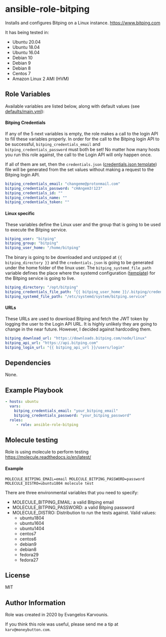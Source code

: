 ansible-role-bitping
=========

Installs and configures Bitping on a Linux instance. https://www.bitping.com

It has being tested in:
- Ubuntu 20.04
- Ubuntu 18.04
- Ubuntu 16.04
- Debian 10
- Debian 9
- Debian 8
- Centos 7
- Amazon Linux 2 AMI (HVM)

Role Variables
--------------

Available variables are listed below, along with default values (see [defaults/main.yml](defaults/main.yml)):

#### Bitping Credentials

If any of the 5 next variables is empty, the role makes a call to the login API to fill these variables properly.
In order for the call to the Bitping login API to be successful, `bitping_credentials_email` and `bitping_credentials_password` must both be set!
No matter how many hosts you run this role against, the call to the Login API will only happen once.

If all of them are set, then the `credentials.json` ([credentials.json template](templates/credentials.json.j2)) file will be generated from the set values without making a request to the Bitping login API.

```yaml
bitping_credentials_email: "changeme@protonmail.com"
bitping_credentials_password: "cHAngem3!123"
bitping_credentials_id: ""
bitping_credentials_name: ""
bitping_credentials_token: ""
```

#### Linux specific

These variables define the Linux user and the group that is going to be used to execute the Bitping service.

```yaml
bitping_user: "bitping"
bitping_group: "bitping"
bitping_user_home: "/home/bitping"
```

The binary is going to be downloaded and unzipped at `{{ bitping_directory }}` and the `credentials.json` is going to be 
generated under the home folder of the linux user. 
The `bitping_systemd_file_path` variable defines the place where the systemd configuration ([template](templates/credentials.json.j2)) for the Bitping service is going to live.

```yaml
bitping_directory: "/opt/bitping"
bitping_credentials_file_path: "{{ bitping_user_home }}/.bitping/credentials.json"
bitping_systemd_file_path: "/etc/systemd/system/bitping.service"
```

#### URLs

These URLs are used to download Bitping and fetch the JWT token by logging the user to the Login API URL.
It is highly unlikely they are going to change in the near future. However, I decided against hardcoding them.
 
```yaml
bitping_download_url: "https://downloads.bitping.com/node/linux"
bitping_api_url: "https://api.bitping.com"
bitping_login_url: "{{ bitping_api_url }}/users/login"
```

Dependencies
------------

None.

Example Playbook
----------------

```yaml
- hosts: ubuntu
  vars:
    bitping_credentials_email: "your_bitping_email"
    bitping_credentials_password: "your_bitping_password"
  roles:
     - role: ansible-role-bitping
```

Molecule testing
---

Role is using molecule to perform testing https://molecule.readthedocs.io/en/latest/

#### Example

```
MOLECULE_BITPING_EMAIL=email MOLECULE_BITPING_PASSWORD=password MOLECULE_DISTRO=ubuntu1804 molecule test
```

There are three environmental variables that you need to specify:
* MOLECULE_BITPING_EMAIL: a valid Bitping email
* MOLECULE_BITPING_PASSWORD: a valid Bitping password
* MOLECULE_DISTRO: Distribution to run the tests against. Valid values:
    * ubuntu1804
    * ubuntu1604
    * ubuntu1404
    * centos7
    * centos6
    * debian9
    * debian8
    * fedora29
    * fedora27

License
-------

MIT

Author Information
------------------

Role was created in 2020 by Evangelos Karvounis.

If you think this role was useful, please send me a tip at `karv@moneybutton.com`.
